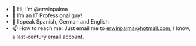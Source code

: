 - 👋 Hi, I’m @erwinpalma
- 👀 I’m an IT Professional guy!
- 🌱 I speak Spanish, German and English
- 📫 How to reach me: Just email me to erwinpalma@hotmail.com, I know, a last-century email account.

<!---
erwinpalma/erwinpalma is a ✨ special ✨ repository because its `README.md` (this file) appears on your GitHub profile.
You can click the Preview link to take a look at your changes.
--->
